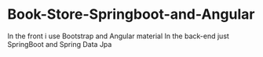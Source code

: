 # Book-Store-Springboot-and-Angular
In the front i use Bootstrap and Angular material
In the back-end just SpringBoot and Spring Data Jpa

